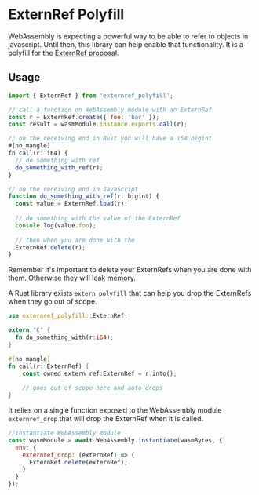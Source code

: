 # ExternRef Polyfill

WebAssembly is expecting a powerful way to be able to refer to objects in javascript.  Until then, this library can help enable that functionality. It is a polyfill for the [ExternRef proposal](https://github.com/WebAssembly/reference-types/blob/master/proposals/reference-types/Overview.md).

## Usage

```js
import { ExternRef } from 'externref_polyfill';

// call a function on WebAssembly module with an ExternRef
const r = ExternRef.create({ foo: 'bar' });
const result = wasmModule.instance.exports.call(r);

// on the receiving end in Rust you will have a i64 bigint
#[no_mangle]
fn call(r: i64) {
  // do something with ref
  do_something_with_ref(r);
}

// on the receiving end in JavaScript
function do_something_with_ref(r: bigint) {
  const value = ExternRef.load(r);
  
  // do something with the value of the ExternRef
  console.log(value.foo);
  
  // then when you are done with the 
  ExternRef.delete(r);
}
```

Remember it's important to delete your ExternRefs when you are done with them.  Otherwise they will leak memory.

A Rust library exists `extern_polyfill` that can help you drop the ExternRefs when they go out of scope.

```rust
use externref_polyfill::ExternRef;

extern "C" {
  fn do_something_with(r:i64);
}

#[no_mangle]
fn call(r: ExternRef) {
    const owned_extern_ref:ExternRef = r.into();
    
    // goes out of scope here and auto drops
}
```

It relies on a single function exposed to the WebAssembly module `externref_drop` that will drop the ExternRef when it is called.

```javascript
//instantiate WebAssembly module
const wasmModule = await WebAssembly.instantiate(wasmBytes, {
  env: {
    externref_drop: (externRef) => {
      ExternRef.delete(externRef);
    }
  }
});
```
